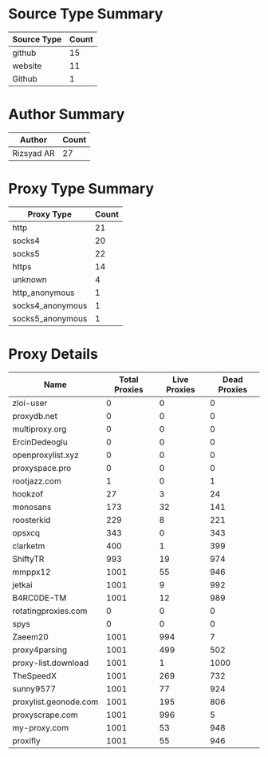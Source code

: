 # Source Type Summary

| Source Type | Count |
|-------------|-------|
| github | 15 |
| website | 11 |
| Github | 1 |


# Author Summary

| Author | Count |
|--------|-------|
| Rizsyad AR | 27 |


# Proxy Type Summary

| Proxy Type | Count |
|------------|-------|
| http | 21 |
| socks4 | 20 |
| socks5 | 22 |
| https | 14 |
| unknown | 4 |
| http_anonymous | 1 |
| socks4_anonymous | 1 |
| socks5_anonymous | 1 |


# Proxy Details

| Name | Total Proxies | Live Proxies | Dead Proxies |
|------|---------------|--------------|---------------|
| zloi-user | 0 | 0 | 0 |
| proxydb.net | 0 | 0 | 0 |
| multiproxy.org | 0 | 0 | 0 |
| ErcinDedeoglu | 0 | 0 | 0 |
| openproxylist.xyz | 0 | 0 | 0 |
| proxyspace.pro | 0 | 0 | 0 |
| rootjazz.com | 1 | 0 | 1 |
| hookzof | 27 | 3 | 24 |
| monosans | 173 | 32 | 141 |
| roosterkid | 229 | 8 | 221 |
| opsxcq | 343 | 0 | 343 |
| clarketm | 400 | 1 | 399 |
| ShiftyTR | 993 | 19 | 974 |
| mmppx12 | 1001 | 55 | 946 |
| jetkai | 1001 | 9 | 992 |
| B4RC0DE-TM | 1001 | 12 | 989 |
| rotatingproxies.com | 0 | 0 | 0 |
| spys | 0 | 0 | 0 |
| Zaeem20 | 1001 | 994 | 7 |
| proxy4parsing | 1001 | 499 | 502 |
| proxy-list.download | 1001 | 1 | 1000 |
| TheSpeedX | 1001 | 269 | 732 |
| sunny9577 | 1001 | 77 | 924 |
| proxylist.geonode.com | 1001 | 195 | 806 |
| proxyscrape.com | 1001 | 996 | 5 |
| my-proxy.com | 1001 | 53 | 948 |
| proxifly | 1001 | 55 | 946 |
